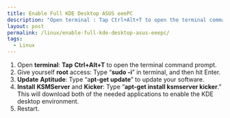 ```yaml
---
title: Enable Full KDE Desktop ASUS eeePC
description: "Open terminal : Tap Ctrl+Alt+T to open the terminal command prompt."
layout: post
permalink: /linux/enable-full-kde-desktop-asus-eeepc/
tags:
  - Linux
---
```

  1. Open **terminal**: **Tap** **Ctrl+Alt+T** to open the terminal command prompt.
  2. Give yourself **root** access: Type &#8220;**sudo -i**&#8221; in terminal, and then hit Enter.
  3. **Update** **Aptitude**: Type &#8220;a**pt-get update**&#8221; to update your software.
  4. **Install** **KSMServer** and **Kicker**: Type &#8220;**apt-get install ksmserver kicker**.&#8221; This will download both of the needed applications to enable the KDE desktop environment.
  5. Restart.
